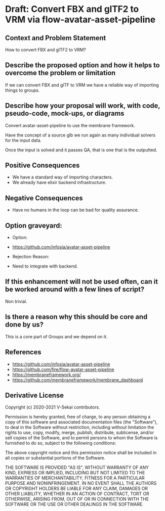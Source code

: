 # Draft: Convert FBX and glTF2 to VRM via flow-avatar-asset-pipeline

## Context and Problem Statement

How to convert FBX and glTF2 to VRM?

## Describe the proposed option and how it helps to overcome the problem or limitation

If we can convert FBX and glTF to VRM we have a reliable way of importing things to groups.

## Describe how your proposal will work, with code, pseudo-code, mock-ups, or diagrams

Convert avatar-asset-pipeline to use the membrane framework.

Have the concept of a source glb we run again as many individual solvers for the input data.

Once the input is solved and it passes QA, that is one that is the outputted.

## Positive Consequences <!-- optional -->

- We have a standard way of importing characters.
- We already have elixir backend infrastructure.

## Negative Consequences <!-- optional -->

- Have no humans in the loop can be bad for quality assurance.

## Option graveyard: <!-- same as above -->

- Option:

* https://github.com/infosia/avatar-asset-pipeline

- Rejection Reason:

* Need to integrate with backend.

## If this enhancement will not be used often, can it be worked around with a few lines of script?

Non trivial.

## Is there a reason why this should be core and done by us?

This is a core part of Groups and we depend on it.

## References <!-- optional -->

- https://github.com/infosia/avatar-asset-pipeline
- https://github.com/fire/flow-avatar-asset-pipeline
- https://membraneframework.org/
- https://github.com/membraneframework/membrane_dashboard

## Derivative License

Copyright (c) 2020-2021 V-Sekai contributors.

Permission is hereby granted, free of charge, to any person obtaining a copy
of this software and associated documentation files (the "Software"), to deal
in the Software without restriction, including without limitation the rights
to use, copy, modify, merge, publish, distribute, sublicense, and/or sell
copies of the Software, and to permit persons to whom the Software is
furnished to do so, subject to the following conditions:

The above copyright notice and this permission notice shall be included in all
copies or substantial portions of the Software.

THE SOFTWARE IS PROVIDED "AS IS", WITHOUT WARRANTY OF ANY KIND, EXPRESS OR
IMPLIED, INCLUDING BUT NOT LIMITED TO THE WARRANTIES OF MERCHANTABILITY,
FITNESS FOR A PARTICULAR PURPOSE AND NONINFRINGEMENT. IN NO EVENT SHALL THE
AUTHORS OR COPYRIGHT HOLDERS BE LIABLE FOR ANY CLAIM, DAMAGES OR OTHER
LIABILITY, WHETHER IN AN ACTION OF CONTRACT, TORT OR OTHERWISE, ARISING FROM,
OUT OF OR IN CONNECTION WITH THE SOFTWARE OR THE USE OR OTHER DEALINGS IN THE
SOFTWARE.
